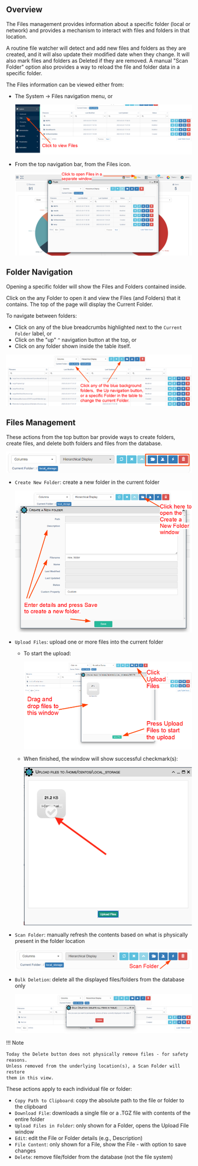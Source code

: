 ## Overview 

The Files management provides information about a specific folder (local or network)
and provides a mechanism to interact with files and folders in that location.

A routine file watcher will detect and add new files and folders as they are created,
and it will also update their modified date when they change.  It will also mark files 
and folders as Deleted if they are removed.   A manual "Scan Folder" option also 
provides a way to reload the file and folder data in a specific folder.

The Files information can be viewed either from:

- The System -> Files navigation menu, or 

  ![Files - Tables](../_static/system/files_table1.PNG)

- From the top navigation bar, from the Files icon.

  ![Files - Files window](../_static/system/files_window1.PNG)


## Folder Navigation  

Opening a specific folder will show the Files and Folders contained inside.

Click on the any Folder to open it and view the Files (and Folders) that it contains.
The top of the page will display the Current Folder.

To navigate between folders: 

- Click on any of the blue breadcrumbs highlighted next to the `Current Folder` label, or 
- Click on the "up" `^` navigation button at the top, or 
- Click on any folder shown inside the table itself.

![Files - Folder Navigation](../_static/system/files_folder_navigation.png)

## Files Management 

These actions from the top button bar provide ways to create folders, create files, and 
delete both folders and files from the database. 

![Files - Folder Navigation](../_static/system/file_top_button_bar.png)

- `Create New Folder`: create a new folder in the current folder

  ![Files - Folder Navigation](../_static/system/file_new_folder.png)

- `Upload Files`: upload one or more files into the current folder 

  - To start the upload: 

    ![Files - Files window](../_static/system/file_upload1.png)

  - When finished, the window will show successful checkmark(s): 

    ![Files - Files window](../_static/system/file_upload2.png)

- `Scan Folder`: manually refresh the contents based on what is physically present in the folder location

  ![Files - Files window](../_static/system/file_scan_folder.png)

- `Bulk Deletion`: delete all the displayed files/folders from the database only

  ![Files - Folder Navigation](../_static/system/files_bulk_delete.PNG)

!!! Note

	Today the Delete button does not physically remove files - for safety reasons.
	Unless removed from the underlying location(s), a Scan Folder will restore 
	them in this view.
  
These actions apply to each individual file or folder:

- `Copy Path to Clipboard`: copy the absolute path to the file or folder to the clipboard
- `Download File`: downloads a single file or a .TGZ file with contents of the entire folder 
- `Upload Files in Folder`: only shown for a Folder, opens the Upload File window
- `Edit`: edit the File or Folder details (e.g., Description)
- `File Content`: only shown for a File, show the File - with option to save changes
- `Delete`: remove file/folder from the database (not the file system)

 
